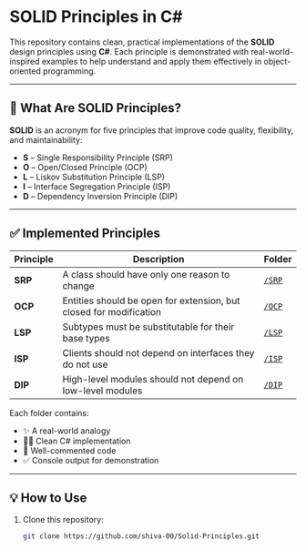 # SOLID Principles in C#

This repository contains clean, practical implementations of the **SOLID** design principles using **C#**. Each principle is demonstrated with real-world-inspired examples to help understand and apply them effectively in object-oriented programming.

---

## 🧱 What Are SOLID Principles?

**SOLID** is an acronym for five principles that improve code quality, flexibility, and maintainability:

- **S** – Single Responsibility Principle (SRP)  
- **O** – Open/Closed Principle (OCP)  
- **L** – Liskov Substitution Principle (LSP)  
- **I** – Interface Segregation Principle (ISP)  
- **D** – Dependency Inversion Principle (DIP)

---

## ✅ Implemented Principles

| Principle | Description | Folder |
|----------|-------------|--------|
| **SRP** | A class should have only one reason to change | [`/SRP`](./SRP) |
| **OCP** | Entities should be open for extension, but closed for modification | [`/OCP`](./OCP) |
| **LSP** | Subtypes must be substitutable for their base types | [`/LSP`](./LSP) |
| **ISP** | Clients should not depend on interfaces they do not use | [`/ISP`](./ISP) |
| **DIP** | High-level modules should not depend on low-level modules | [`/DIP`](./DIP) |

Each folder contains:
- ✨ A real-world analogy  
- 🧑‍💻 Clean C# implementation  
- 📄 Well-commented code  
- ✅ Console output for demonstration  

---

## 💡 How to Use

1. Clone this repository:
   ```bash
   git clone https://github.com/shiva-00/Solid-Principles.git
